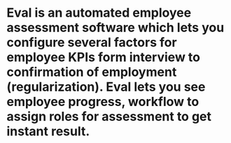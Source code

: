 <h1>Eval is an automated employee assessment software which lets you configure several factors for employee KPIs form interview to confirmation of employment (regularization). Eval lets you see employee progress, workflow to assign roles for assessment to get instant result.</h1>

